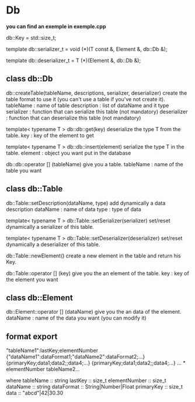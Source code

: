# Db


**you can find an exemple in exemple.cpp**

db::Key = std::size_t;

template<typename T>
db::serializer_t = void (*)(T const &, Element &, db::Db &);

template<typename T>
db::deserializer_t = T (*)(Element &, db::Db &);


## class db::Db

db::createTable(tableName, descriptions, serializer, deserializer)
create the table format to use it (you can't use a table if you've not create it).
tableName : name of table
description : list of dataName and it type
serializer : function that can serialize this table (not mandatory)
deserializer : function that can deserialize this table (not mandatory)

template< typename T >
db::db::get<T>(key)
deserialize the type T from the table.
key : key of the element to get

template< typename T >
db::db::insert<T>(element)
serialize the type T in the table.
element : object you want put in the database

db::db::operator [] (tableName)
give you a table.
tableName : name of the table you want


## class db::Table

db::Table::setDescription(dataName, type)
add dynamically a data description
dataName : name of data
type : type of data

template< typename T >
db::Table::setSerializer<T>(serializer)
set/reset dynamically a serializer of this table.

template< typename T >
db::Table::setDeserializer<T>(deserializer)
set/reset dynamically a deserializer of this table.

db::Table::newElement()
create a new element in the table and return his Key.

db::Table::operator [] (key)
give you the an element of the table.
key : key of the element you want

## class db::Element

db::Element::operator [] (dataName)
give you the an data of the element.
dataName : name of the data you want (you can modify it)

## format export

"tableName1":lastKey;elementNumber
{"dataName1":dataFormat1;"dataName2":dataFormat2;...}
{primaryKey;data1;data2;;data4;...}
{primaryKey;data1;data2;;data4;...}
... * elementNumber
tableName2...

where
	tableName :: string
	lastKey :: size_t
	elementNumber :: size_t
	dataName :: string
	dataFormat :: String|Number|Float
	primaryKey :: size_t
	data :: "abcd"|42|30.30
